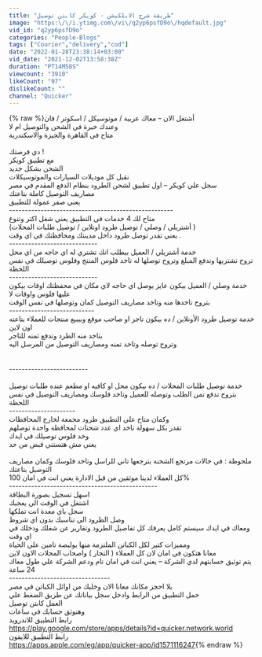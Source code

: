 ```yaml
---
title: "طريقة شرح الابلكيشن - كويكر كابتن توصيل"
image: "https:\/\/i.ytimg.com\/vi\/q2yp6psfD9o\/hqdefault.jpg"
vid_id: "q2yp6psfD9o"
categories: "People-Blogs"
tags: ["Courier","delivery","cod"]
date: "2022-01-28T23:38:14+03:00"
vid_date: "2021-12-02T13:58:38Z"
duration: "PT14M58S"
viewcount: "3910"
likeCount: "97"
dislikeCount: ""
channel: "Quicker"
---
```

{% raw %}أشتغل الان – معاك عربية / موتوسيكل / اسكوتر / فان<br />وعندك خبرة في الشحن والتوصيل ام لا  <br />متاح في القاهرة والجيزة والاسكندرية<br /><br />دي فرصتك !<br />مع تطبيق كويكر <br />الشحن بشكل جديد<br />نقبل كل موديلات السيارات والموتوسيكلات <br />سجل علي كويكر – اول تطبيق لشحن الطرود  بنظام الدفع المقدم في مصر <br />مصاريف التوصيل كاملة بتاعتك <br />يعني صفر عمولة للتطبيق <br />----------------------------------------------------<br />متاح لك 4 خدمات في التطبيق يعني شغل اكتر وتنوع <br />(أشتريلي / وصلي /  توصيل طرود اونلاين / توصيل طلبات المحلات )<br />يعني تقدر توصل طرود داخل مدينتك ومحافظتك في اي وقت .<br />----------------------------<br />خدمة أشتريلي / العميل بيطلب انك تشتري له اي حاجه من اي محل <br />تروح تشتريها وتدفع المبلغ وتروح توصلها له تاخد فلوس المنتج وفلوس توصيلك في نفس اللحظة <br />----------------------------<br />خدمة وصلي / العميل بيكون عايز يوصل اي حاجه لاي مكان في محفظتك اوقات بيكون عليها فلوس واوقات لا <br />بتروح تاخدها منه وتاخد مصاريف التوصيل كمان وتوصلها في نفس الوقت <br />---------------------------<br />خدمة توصيل طرود الأونلاين / ده بيكون تاجر او صاحب موقع وبيبيع منتجات للعملاء بتاعته اون لاين <br />بتاخد منه الطرد وتدفع ثمنه للتاجر <br />وتروح توصله وتاخد تمنه ومصاريف التوصيل من المرسل اليه <br /><br /><br />-------------------------<br /><br />خدمة توصيل طلبات المحلات / ده بيكون محل او كافيه او مطعم عنده طلبات توصيل<br />بتروح تدفع تمن الطلب وتوصله للعميل وتاخد فلوسك ومصاريف التوصيل في نفس اللحظة <br />---------------------<br />وكمان متاح علي التطبيق طرود مجمعة لخارج المحافظات <br />تقدر بكل سهولة تاخد اي عدد شحنات لمحافظة واحدة توصلهم <br />وخد فلوس توصيلك في ايدك <br />يعني مش هتستني قبض من حد <br /><br />ملحوظة : في حالات مرتجع الشحنة بترجعها تاني للراسل وتاخد فلوسك وكمان مصاريف التوصيل بتاعتك <br />كل العملاء لدينا موثقين من قبل الادارة يعني انت في امان 100%<br />-----------------------------------------------<br />اسهل تسجيل بصورة البطاقة <br />اشتغل في الوقت الي يعجبك<br />سجل باي معدة انت تملكها <br />وصل الطرود الي تناسبك بدون اي شروط<br />ومعاك في ايدك سيستم كامل يعرفك كل تفاصيل الطرود وتقارير عن شغلك ودخلك في اي وقت<br />ومميزات كتير لكل الكباتن الملتزمة منها بوليصة تامين علي الحياة <br />معانا هتكون في امان لان كل العملاء ( التجار ) واصحاب المحلات الاون لاين <br />يتم توثيق حسابتهم لدي الشركة – يعني انت في امان تام ودعم الشركة علي طول معاك 24 ساعة <br />--------------------------------<br />يلا احجز مكانك معانا الان وخليك من اوائل الكباتن في مصر <br />حمل التطبيق من الرابط وادخل سجل بياناتك عن طريق الضغط علي <br />العمل كابتن توصيل <br />وهنوثق حسابك في ساعات <br />رابط التطبيق للاندرويد<br /><a rel="nofollow" target="blank" href="https://play.google.com/store/apps/details?id=quicker.network.world">https://play.google.com/store/apps/details?id=quicker.network.world</a><br />رابط التطبيق للايفون<br /><a rel="nofollow" target="blank" href="https://apps.apple.com/eg/app/quicker-app/id1571116247">https://apps.apple.com/eg/app/quicker-app/id1571116247</a>{% endraw %}

